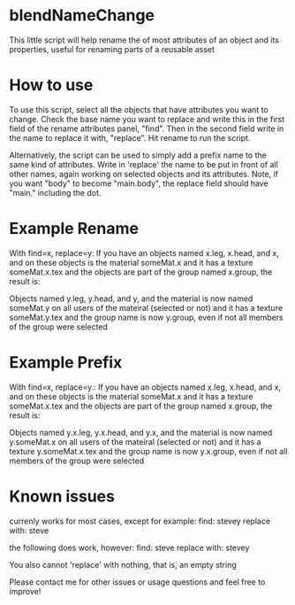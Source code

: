 blendNameChange
===============

This little script will help rename the of most attributes of an object and its properties, useful for renaming parts of a reusable asset

How to use
===============

To use this script, select all the objects that have attributes you want to change. Check the base name you want to replace and write this in the first field of the rename attributes panel, "find". Then in the second field write in the name to replace it with, "replace". Hit rename to run the script.

Alternatively, the script can be used to simply add a prefix name to the same kind of attributes. Write in 'replace' the name to be put in front of all other names, again working on selected objects and its attributes. Note, if you want "body" to become "main.body", the replace field should have "main." including the dot.


Example Rename
===============

With find=x, replace=y:
If you have an objects named x.leg, x.head, and x, and on these objects is the material someMat.x and it has a texture someMat.x.tex and the objects are part of the group named x.group, the result is:

Objects named y.leg, y.head, and y, and the material is now named someMat.y on all users of the mateiral (selected or not) and it has a texture someMat.y.tex and the group name is now y.group, even if not all members of the group were selected


Example Prefix
===============

With find=x, replace=y.:
If you have an objects named x.leg, x.head, and x, and on these objects is the material someMat.x and it has a texture someMat.x.tex and the objects are part of the group named x.group, the result is:

Objects named y.x.leg, y.x.head, and y.x, and the material is now named y.someMat.x on all users of the mateiral (selected or not) and it has a texture y.someMat.x.tex and the group name is now y.x.group, even if not all members of the group were selected


Known issues
===============

currenly works for most cases, except for example:
find: stevey
replace with: steve

the following does work, however:
find: steve
replace with: stevey

You also cannot 'replace' with nothing, that is, an empty string

Please contact me for other issues or usage questions and feel free to improve!
